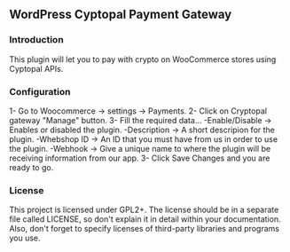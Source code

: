 ## WordPress Cyptopal Payment Gateway

### Introduction
This plugin will let you to pay with crypto on WooCommerce stores using Cyptopal APIs.

### Configuration
1- Go to Woocommerce -> settings -> Payments.
2- Click on Cryptopal gateway "Manage" button.
3- Fill the required data...
  -Enable/Disable -> Enables or disabled the plugin.
  -Description -> A short descripion for the plugin.
  -Whebshop ID -> An ID that you must have from us in order to use the plugin.
  -Webhook -> Give a unique name to where the plugin will be receiving information from our app.
3- Click Save Changes and you are ready to go.

### License
This project is licensed under GPL2+. The license should be in a separate file called LICENSE, so don't explain it in detail within your documentation. Also, don't forget to specify licenses of third-party libraries and programs you use.